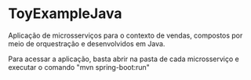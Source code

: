 # ToyExampleJava
Aplicação de microsserviços para o contexto de vendas, compostos por meio de orquestração e desenvolvidos em Java.

Para acessar a aplicação, basta abrir na pasta de cada microsserviço e executar o comando "mvn spring-boot:run"
